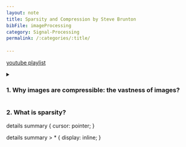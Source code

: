 ```yaml
---
layout: note
title: Sparsity and Compression by Steve Brunton
bibFile: imageProcessing
category: Signal-Processing
permalink: /:categories/:title/

---
```



[youtube playlist](https://www.youtube.com/playlist?list=PLMrJAkhIeNNRHP5UA-gIimsXLQyHXxRty)

 

<details> <summary><h3> 1. Why images are compressible: the vastness of images? </h3></summary><img src="/assets/images/cs/whyCompression.PNG"/></details>

### 2. What is sparsity?


details summary { 
  cursor: pointer;
}

details summary > * {
  display: inline;
}